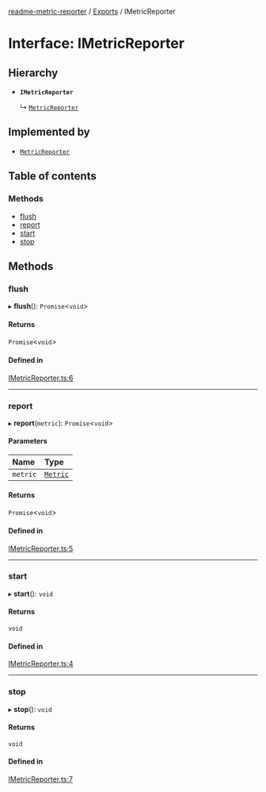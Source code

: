 [readme-metric-reporter](../README.md) / [Exports](../modules.md) / IMetricReporter

# Interface: IMetricReporter

## Hierarchy

- **`IMetricReporter`**

  ↳ [`MetricReporter`](../classes/MetricReporter.md)

## Implemented by

- [`MetricReporter`](../classes/MetricReporter.md)

## Table of contents

### Methods

- [flush](IMetricReporter.md#flush)
- [report](IMetricReporter.md#report)
- [start](IMetricReporter.md#start)
- [stop](IMetricReporter.md#stop)

## Methods

### flush

▸ **flush**(): `Promise`<`void`\>

#### Returns

`Promise`<`void`\>

#### Defined in

[IMetricReporter.ts:6](https://github.com/igrek8/readme-metric-reporter/blob/e67d426/src/IMetricReporter.ts#L6)

___

### report

▸ **report**(`metric`): `Promise`<`void`\>

#### Parameters

| Name | Type |
| :------ | :------ |
| `metric` | [`Metric`](Metric.md) |

#### Returns

`Promise`<`void`\>

#### Defined in

[IMetricReporter.ts:5](https://github.com/igrek8/readme-metric-reporter/blob/e67d426/src/IMetricReporter.ts#L5)

___

### start

▸ **start**(): `void`

#### Returns

`void`

#### Defined in

[IMetricReporter.ts:4](https://github.com/igrek8/readme-metric-reporter/blob/e67d426/src/IMetricReporter.ts#L4)

___

### stop

▸ **stop**(): `void`

#### Returns

`void`

#### Defined in

[IMetricReporter.ts:7](https://github.com/igrek8/readme-metric-reporter/blob/e67d426/src/IMetricReporter.ts#L7)
